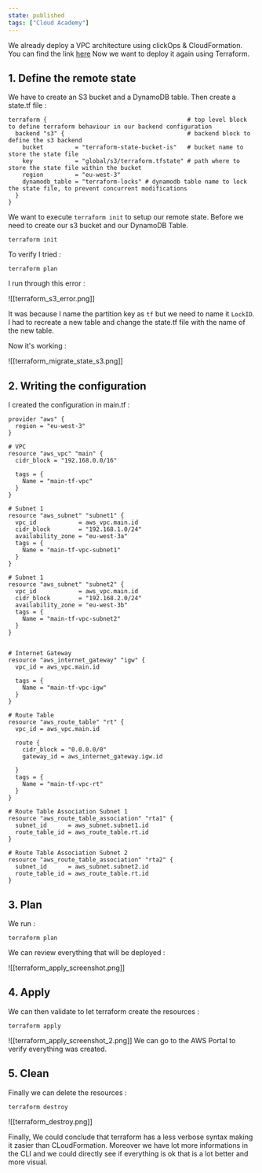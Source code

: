 ```yaml
---
state: published
tags: ["Cloud Academy"]
---
```

We already deploy a VPC architecture using clickOps & CloudFormation. You can find the link [here](https://medium.com/@issam.sisbane/design-a-vpc-for-a-basic-web-application-6dbc61abb888) Now we want to deploy it again using Terraform.

## 1. Define the remote state

We have to create an S3 bucket and a DynamoDB table. Then create a state.tf file : 

``` hcl
terraform {                                        # top level block to define terraform behaviour in our backend configuration
  backend "s3" {                                   # backend block to define the s3 backend
    bucket         = "terraform-state-bucket-is"   # bucket name to store the state file
    key            = "global/s3/terraform.tfstate" # path where to store the state file within the bucket
    region         = "eu-west-3"
    dynamodb_table = "terraform-locks" # dynamodb table name to lock the state file, to prevent concurrent modifications
  }
}

```

We want to execute `terraform init` to setup our remote state. Before we need to create our s3 bucket and our DynamoDB Table.

```
terraform init
```

To verify I tried : 

```
terraform plan
```

I run through this error : 

![[terraform_s3_error.png]]

It was because I name the partition key as `tf` but we need to name it `LockID`. I had to recreate a new table and change the state.tf file with the name of the new table. 

Now it's working : 

![[terraform_migrate_state_s3.png]]

## 2. Writing the configuration

I created the configuration in main.tf : 

```hcl
provider "aws" {
  region = "eu-west-3"
}

# VPC
resource "aws_vpc" "main" {
  cidr_block = "192.168.0.0/16"

  tags = {
    Name = "main-tf-vpc"
  }
}

# Subnet 1
resource "aws_subnet" "subnet1" {
  vpc_id            = aws_vpc.main.id
  cidr_block        = "192.168.1.0/24"
  availability_zone = "eu-west-3a"
  tags = {
    Name = "main-tf-vpc-subnet1"
  }
}

# Subnet 1
resource "aws_subnet" "subnet2" {
  vpc_id            = aws_vpc.main.id
  cidr_block        = "192.168.2.0/24"
  availability_zone = "eu-west-3b"
  tags = {
    Name = "main-tf-vpc-subnet2"
  }
}


# Internet Gateway
resource "aws_internet_gateway" "igw" {
  vpc_id = aws_vpc.main.id

  tags = {
    Name = "main-tf-vpc-igw"
  }
}

# Route Table
resource "aws_route_table" "rt" {
  vpc_id = aws_vpc.main.id

  route {
    cidr_block = "0.0.0.0/0"
    gateway_id = aws_internet_gateway.igw.id

  }
  tags = {
    Name = "main-tf-vpc-rt"
  }
}

# Route Table Association Subnet 1
resource "aws_route_table_association" "rta1" {
  subnet_id      = aws_subnet.subnet1.id
  route_table_id = aws_route_table.rt.id
}

# Route Table Association Subnet 2
resource "aws_route_table_association" "rta2" {
  subnet_id      = aws_subnet.subnet2.id
  route_table_id = aws_route_table.rt.id
}

```

## 3. Plan

We run : 

```
terraform plan
```

We can review everything that will be deployed : 

![[terraform_apply_screenshot.png]]

## 4. Apply 

We can then validate to let terraform create the resources : 

```
terraform apply
```

![[terraform_apply_screenshot_2.png]]
We can go to the AWS Portal to verify everything was created.

## 5. Clean

Finally we can delete the resources : 

```
terraform destroy
```

![[terraform_destroy.png]]

Finally, We could conclude that terraform has a less verbose syntax making it zasier than CLoudFormation. Moreover we have lot more informations in the CLI and we could directly see if everything is ok that is a lot better and more visual.